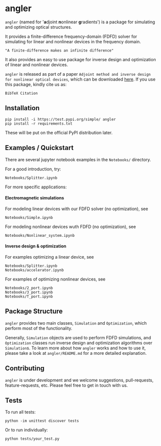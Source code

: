 # angler

`angler` (named for '**a**djoint **n**onlinear **g**radients') is a package for simulating and optimizing optical structures.

It provides a finite-difference frequency-domain (FDFD) solver for simulating for linear and nonlinear devices in the frequency domain.

	"A finite-difference makes an infinite difference"

It also provides an easy to use package for inverse design and optimization of linear and nonlinear devices.

`angler` is released as part of a paper `Adjoint method and inverse design for nonlinear optical devices`, which can be downloaded [here](broken_link).  If you use this package, kindly cite us as:

	BibTeX Citation

## Installation

	pip install -i https://test.pypi.org/simple/ angler
	pip install -r requirements.txt
	
These will be put on the official PyPI distribution later.

## Examples / Quickstart

There are several jupyter notebook examples in the `Notebooks/` directory.

For a good introduction, try:

	Notebooks/Splitter.ipynb

For more specific applications:

#### Electromagnetic simulations

For modeling linear devices with our FDFD solver (no optimization), see

	Notebooks/Simple.ipynb

For modeling nonlinear devices wuth FDFD (no optimization), see 

	Notebooks/Nonlinear_system.ipynb

#### Inverse design & optimization

For examples optimizing a linear device, see 

	Notebooks/Splitter.ipynb
	Notebooks/accelerator.ipynb

For examples of optimizing nonlinear devices, see

	Notebooks/2_port.ipynb
	Notebooks/3_port.ipynb
	Notebooks/T_port.ipynb

## Package Structure

`angler` provides two main classes, `Simulation` and `Optimization`, which perform most of the functionality.

Generally, `Simulation` objects are used to perform FDFD simulations, and `Optimization` classes run inverse design and optimization algorithms over `Simulation`s.  To learn more about how `angler` works and how to use it, please take a look at `angler/README.md` for a more detailed explanation.

## Contributing

`angler` is under development and we welcome suggestions, pull-requests, feature-requests, etc.  Please feel free to get in touch with us.

## Tests

To run all tests:

	python -im unittest discover tests

Or to run individually:
	
	python tests/your_test.py

